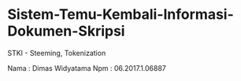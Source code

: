 # Sistem-Temu-Kembali-Informasi-Dokumen-Skripsi 
STKI - Steeming, Tokenization

Nama : Dimas Widyatama
Npm : 06.2017.1.06887
